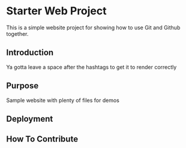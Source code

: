 # Starter Web Project

This is a simple website project for showing how to use Git and Github together.

## Introduction

Ya gotta leave a space after the hashtags to get it to render correctly

## Purpose

Sample website with plenty of files for demos

## Deployment

## How To Contribute